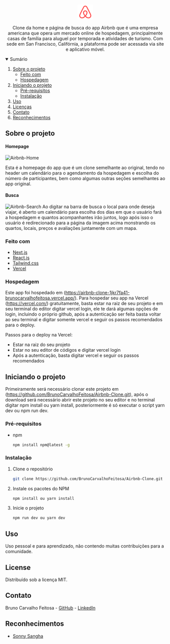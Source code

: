 <!-- PROJECT LOGO -->
<br />
<p align="center">
  <a href="https://github.com/BrunoCarvalhoFeitosa/Airbnb-Clone">
    <img src="/public/fav.png" alt="Logo" />
  </a>

  <p align="center">
    Clone da home e página de busca do app Airbnb que é uma empresa americana que opera um mercado online de hospedagem, principalmente casas de família para aluguel por temporada e atividades de turismo. Com sede em San Francisco, Califórnia, a plataforma pode ser acessada via site e aplicativo móvel.
  </p>
</p>



<!-- TABLE OF CONTENTS -->
<details open="open">
  <summary>Sumário</summary>
  <ol>
    <li>
      <a href="#sobre-o-projeto">Sobre o projeto</a>
      <ul>
        <li><a href="#feito-com">Feito com</a></li>
        <li><a href="#hospedagem">Hospedagem</a></li>
      </ul>
    </li>
    <li>
      <a href="#iniciando-o-projeto">Iniciando o projeto</a>
      <ul>
        <li><a href="#pré-requisitos">Pré-requisitos</a></li>
        <li><a href="#instalação">Instalação</a></li>
      </ul>
    </li>
    <li><a href="#uso">Uso</a></li>
    <li><a href="#license">Licenças</a></li>
    <li><a href="#contato">Contato</a></li>
    <li><a href="#reconhecimentos">Reconhecimentos</a></li>
  </ol>
</details>



<!-- ABOUT THE PROJECT -->
## Sobre o projeto

#### Homepage
![Airbnb-Home](https://user-images.githubusercontent.com/46093815/135373107-02e79ec8-4b8b-41f2-a315-5bfc4a78cafc.png)

Esta é a homepage do app que é um clone semelhante ao original, tendo no header um calendário para o agendamento da hospedagem e escolha do número de participantes, bem como algumas outras seções semelhantes ao app original.

#### Busca
![Airbnb-Search](https://user-images.githubusercontent.com/46093815/135373249-b5c55a86-1bce-4945-ac09-3816121d13dd.png)
Ao digitar na barra de busca o local para onde deseja viajar, é aberto um calendário para escolha dos dias em que o usuário fará a hospedagem e quantos acompanhantes irão juntos, logo após isso o usuário é redirecionado para a página da imagem acima monstrando os quartos, locais, preços e avaliações juntamente com um mapa.

### Feito com

* [Next.js](https://nextjs.org/)
* [React.js](https://pt-br.reactjs.org/)
* [Tailwind.css](https://tailwindcss.com/)
* [Vercel](https://vercel.com/)

### Hospedagem

Este app foi hospedado em (https://airbnb-clone-1jkr7fa41-brunocarvalhofeitosa.vercel.app/). Para hospedar seu app na Vercel (https://vercel.com/) gratuitamente, basta estar 
na raiz de seu projeto e em seu terminal do editor digitar vercel login, ele te dará algumas opções de login, incluindo o próprio github, após a autenticação 
ser feita basta voltar ao seu terminal e digitar somente vercel e seguir os passos recomendados para o deploy.

Passos para o deploy na Vercel:
* Estar na raiz do seu projeto
* Estar no seu editor de códigos e digitar vercel login
* Após a autenticação, basta digitar vercel e seguir os passos recomendados


<!-- GETTING STARTED -->
## Iniciando o projeto

Primeiramente será necessário clonar este projeto em (https://github.com/BrunoCarvalhoFeitosa/Airbnb-Clone.git), após o download será necessário abrir este projeto no seu
editor e no terminal digitar npm install ou yarn install, posteriormente é só executar o script yarn dev ou npm run dev. 

### Pré-requisitos

* npm
  ```sh
  npm install npm@latest -g
  ```

### Instalação

1. Clone o repositório
   ```sh
   git clone https://github.com/BrunoCarvalhoFeitosa/Airbnb-Clone.git
   ```
2. Instale os pacotes do NPM
   ```sh
   npm install ou yarn install
   ```
   
3. Inicie o projeto
   ```sh
   npm run dev ou yarn dev
   ```


<!-- USAGE EXAMPLES -->
## Uso

Uso pessoal e para aprendizado, não contendo muitas contribuições para a comunidade.


<!-- LICENSE -->
## License

Distribuído sob a licença MIT.

<!-- CONTACT -->
## Contato

Bruno Carvalho Feitosa - [GitHub](https://github.com/BrunoCarvalhoFeitosa) - [LinkedIn](https://www.linkedin.com/in/bruno-carvalho-feitosa/)


<!-- ACKNOWLEDGEMENTS -->
## Reconhecimentos
* [Sonny Sangha](https://www.papareact.com/)
